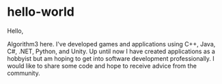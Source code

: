 # hello-world

Hello,

Algorithm3 here. I've developed games and applications using C++, Java, C#, .NET, Python, and Unity. Up until now I have created applications as a hobbyist but am hoping to get into software development professionally. I would like to share some code and hope to receive advice from the community.
